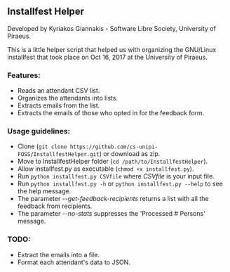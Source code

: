 ## Installfest Helper

Developed by Kyriakos Giannakis - Software Libre Society, University of Piraeus.

This is a little helper script that helped us with organizing the GNU/Linux installfest that took place on Oct 16, 2017 at the University of Piraeus.

### Features:
- Reads an attendant CSV list.
- Organizes the attendants into lists.
- Extracts emails from the list.
- Extracts the emails of those who opted in for the feedback form.

### Usage guidelines:
- Clone (`git clone https://github.com/cs-unipi-FOSS/InstallfestHelper.git`) or download as zip.
- Move to InstallfestHelper folder (`cd /path/to/InstallfestHelper`).
- Allow installfest.py as executable (`chmod +x installfest.py`).
- Run `python installfest.py CSVfile` where _CSVfile_ is your input file.
- Run `python installfest.py -h` or `python installfest.py --help` to see the help message.
- The parameter _--get-feedback-recipients_ returns a list with all the feedback from recipients.
- The parameter _--no-stats_ suppresses the 'Processed # Persons' message.

### TODO:
- Extract the emails into a file.
- Format each attendant's data to JSON.
